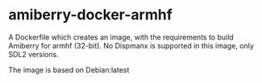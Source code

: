 # amiberry-docker-armhf
A Dockerfile which creates an image, with the requirements to build Amiberry for armhf (32-bit).
No Dispmanx is supported in this image, only SDL2 versions.

The image is based on Debian:latest
